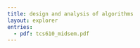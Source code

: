 ```yaml
---
title: design and analysis of algorithms
layout: explorer
entries:
  - pdf: tcs610_midsem.pdf
---
```

